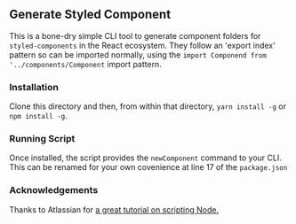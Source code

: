 ## Generate Styled Component

This is a bone-dry simple CLI tool to generate component folders for `styled-components` in the React ecosystem. They follow an 'export index' pattern so can be imported normally, using the `import Componend from '../components/Component` import pattern.

### Installation

Clone this directory and then, from within that directory, `yarn install -g` or `npm install -g`.

### Running Script

Once installed, the script provides the `newComponent` command to your CLI. This can be renamed for your own covenience at line 17 of the `package.json`

### Acknowledgements

Thanks to Atlassian for [a great tutorial on scripting Node.](https://developer.atlassian.com/blog/2015/11/scripting-with-node/)